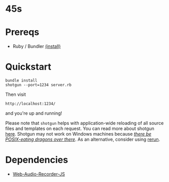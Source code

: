 # 45s

# Prereqs

 * Ruby / Bundler [(install)](https://www.ruby-lang.org/en/documentation/installation/)
 
# Quickstart
 ```
bundle install
shotgun --port=1234 server.rb
 ```

Then visit  
```
http://localhost:1234/
```  
and you're up and running!

Please note that `shotgun` helps with application-wide reloading of all source files and templates on each request. You can read more about shotgun [here](https://github.com/rtomayko/shotgun). Shotgun may not work on Windows machines because *[there be POSIX-eating dragons over there](https://en.wikipedia.org/wiki/Here_be_dragons)*. As an alternative, consider using [rerun](https://github.com/alexch/rerun).

# Dependencies

 * [Web-Audio-Recorder-JS](https://github.com/higuma/web-audio-recorder-js)

